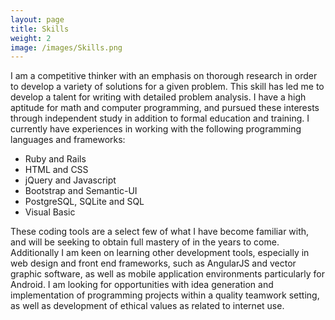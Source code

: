 ```yaml
---
layout: page
title: Skills
weight: 2
image: /images/Skills.png
---
```


I am a competitive thinker with an emphasis on thorough research in order to develop a variety of solutions for a given problem. This skill has led me to develop a talent for writing with detailed problem analysis. I have a high aptitude for math and computer programming, and pursued these interests through independent study in addition to formal education and training. I currently have experiences in working with the following programming languages and frameworks:

*  Ruby and Rails
*  HTML and CSS
*  jQuery and Javascript
*  Bootstrap and Semantic-UI
*  PostgreSQL, SQLite and SQL
*  Visual Basic

These coding tools are a select few of what I have become familiar with, and will be seeking to obtain full mastery of in the years to come. Additionally I am keen on learning other development tools, especially in web design and front end frameworks, such as AngularJS and vector graphic software, as well as mobile application environments particularly for Android. I am looking for opportunities with idea generation and implementation of programming projects within a quality teamwork setting, as well as development of ethical values as related to internet use.
